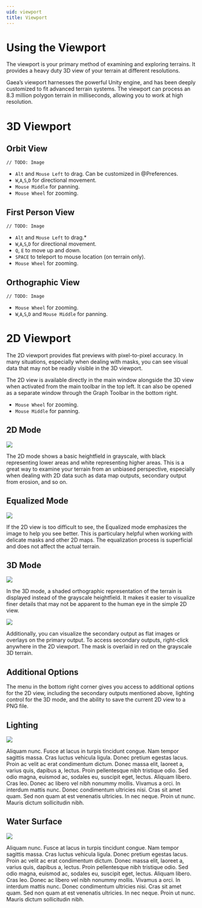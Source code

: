 ```yaml
---
uid: viewport
title: Viewport
---
```


# Using the Viewport

The viewport is your primary method of examining and exploring terrains. It provides a heavy duty 3D view of your terrain at different resolutions.

Gaea’s viewport harnesses the powerful Unity engine, and has been deeply customized to fit advanced terrain systems. The viewport can process an 8.3 million polygon terrain in milliseconds, allowing you to work at high resolution.

# 3D Viewport

## Orbit View

`// TODO: Image`

- `Alt` and `Mouse Left` to drag. Can be customized in @Preferences.
- `W`,`A`,`S`,`D` for directional movement. 
- `Mouse Middle` for panning.
- `Mouse Wheel` for zooming.

## First Person View

`// TODO: Image`

- `Alt` and `Mouse Left` to drag.*
- `W`,`A`,`S`,`D` for directional movement.
- `Q`, `E` to move up and down.
- `SPACE` to teleport to mouse location (on terrain only).
- `Mouse Wheel` for zooming.

## Orthographic View

`// TODO: Image`

- `Mouse Wheel` for zooming.
- `W`,`A`,`S`,`D` and `Mouse Middle` for panning.

# 2D Viewport

The 2D viewport provides flat previews with pixel-to-pixel accuracy. In many situations, especially when dealing with masks, you can see visual data that may not be readily visible in the 3D viewport. 

The 2D view is available directly in the main window alongside the 3D view when activated from the main toolbar in the top left. It can also be opened as a separate window through the Graph Toolbar in the bottom right.

- `Mouse Wheel` for zooming.
- `Mouse Middle` for panning.

## 2D Mode

![](/images/ui/Map-2D.png)

The 2D mode shows a basic heightfield in grayscale, with black representing lower areas and white representing higher areas. This is a great way to examine your terrain from an unbiased perspective, especially when dealing with 2D data such as data map outputs, secondary output from erosion, and so on.

## Equalized Mode

![](/images/ui/Map-Eq.png)

If the 2D view is too difficult to see, the Equalized mode emphasizes the image to help you see better. This is particulary helpful when working with delicate masks and other 2D maps. The equalization process is superficial and does not affect the actual terrain.

## 3D Mode

![](/images/ui/Map-3D.png)

In the 3D mode, a shaded orthographic representation of the terrain is displayed instead of the grayscale heightfield. It makes it easier to visualize finer details that may not be apparent to the human eye in the simple 2D view.

![](/images/ui/Map-Overlay.png)

Additionally, you can visualize the secondary output as flat images or overlays on the primary output. To access secondary outputs, right-click anywhere in the 2D viewport. The mask is overlaid in red on the grayscale 3D terrain.

## Additional Options

The menu in the bottom right corner gives you access to additional options for the 2D view, including the secondary outputs mentioned above, lighting control for the 3D mode, and the ability to save the current 2D view to a PNG file.


## Lighting

![](/images/ui/Pop-Atmosphere.png)

Aliquam nunc. Fusce at lacus in turpis tincidunt congue. Nam tempor sagittis massa. Cras luctus vehicula ligula. Donec pretium egestas lacus. Proin ac velit ac erat condimentum dictum. Donec massa elit, laoreet a, varius quis, dapibus a, lectus. Proin pellentesque nibh tristique odio. Sed odio magna, euismod ac, sodales eu, suscipit eget, lectus. Aliquam libero. Cras leo. Donec ac libero vel nibh nonummy mollis. Vivamus a orci. In interdum mattis nunc. Donec condimentum ultricies nisi. Cras sit amet quam. Sed non quam at est venenatis ultricies. In nec neque. Proin ut nunc. Mauris dictum sollicitudin nibh. 

## Water Surface

![](/images/ui/Pop-Water.png)

Aliquam nunc. Fusce at lacus in turpis tincidunt congue. Nam tempor sagittis massa. Cras luctus vehicula ligula. Donec pretium egestas lacus. Proin ac velit ac erat condimentum dictum. Donec massa elit, laoreet a, varius quis, dapibus a, lectus. Proin pellentesque nibh tristique odio. Sed odio magna, euismod ac, sodales eu, suscipit eget, lectus. Aliquam libero. Cras leo. Donec ac libero vel nibh nonummy mollis. Vivamus a orci. In interdum mattis nunc. Donec condimentum ultricies nisi. Cras sit amet quam. Sed non quam at est venenatis ultricies. In nec neque. Proin ut nunc. Mauris dictum sollicitudin nibh. 

